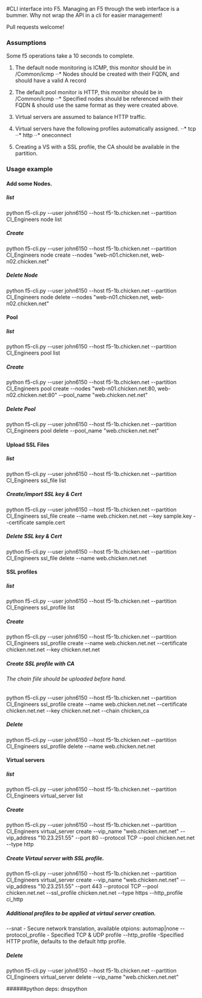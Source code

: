 #CLI interface into F5.
Managing an F5 through the web interface is a bummer. Why not wrap the API in a cli for easier management!

Pull requests welcome!

### Assumptions
Some f5 operations take a 10 seconds to complete.

1. The default node monitoring is ICMP, this monitor should be in /Common/icmp
⋅⋅* Nodes should be created with their FQDN, and should have a valid A record
2. The default pool monitor is HTTP, this monitor should be in /Common/icmp
⋅⋅* Specified nodes should be referenced with their FQDN & should use the same format as they were created above.
3. Virtual servers are assumed to balance HTTP traffic.
4. Virtual servers have the following profiles automatically assigned.
⋅⋅* tcp
⋅⋅* http
⋅⋅* oneconnect

5. Creating a VS with a SSL profile, the CA should be available in the partition.


### Usage example
#### Add some Nodes.
##### list
python f5-cli.py --user john6150 --host f5-1b.chicken.net --partition CI_Engineers node list

##### Create
python f5-cli.py --user john6150 --host f5-1b.chicken.net --partition CI_Engineers node create --nodes "web-n01.chicken.net, web-n02.chicken.net"

##### Delete Node
python f5-cli.py --user john6150 --host f5-1b.chicken.net --partition CI_Engineers node delete --nodes "web-n01.chicken.net, web-n02.chicken.net"


#### Pool
##### list
python f5-cli.py --user john6150 --host f5-1b.chicken.net --partition CI_Engineers pool list

##### Create
python f5-cli.py --user john6150 --host f5-1b.chicken.net --partition CI_Engineers pool create --nodes "web-n01.chicken.net:80, web-n02.chicken.net:80" --pool_name "web.chicken.net.net"

##### Delete Pool
python f5-cli.py --user john6150 --host f5-1b.chicken.net --partition CI_Engineers pool delete --pool_name "web.chicken.net.net"

#### Upload SSL Files
##### list
python f5-cli.py --user john6150 --host f5-1b.chicken.net --partition CI_Engineers ssl_file list

##### Create/import SSL key & Cert
python f5-cli.py --user john6150 --host f5-1b.chicken.net --partition CI_Engineers ssl_file create --name web.chicken.net.net --key sample.key --certificate sample.cert

##### Delete SSL key & Cert
python f5-cli.py --user john6150 --host f5-1b.chicken.net --partition CI_Engineers ssl_file delete --name web.chicken.net.net 



####  SSL profiles
##### list

python f5-cli.py --user john6150 --host f5-1b.chicken.net --partition CI_Engineers ssl_profile list

##### Create
python f5-cli.py --user john6150 --host f5-1b.chicken.net --partition CI_Engineers ssl_profile create --name web.chicken.net.net --certificate chicken.net.net --key chicken.net.net


##### Create SSL profile with CA
###### The chain fiile should be uploaded before hand.

python f5-cli.py --user john6150 --host f5-1b.chicken.net --partition CI_Engineers ssl_profile create --name web.chicken.net.net --certificate chicken.net.net --key chicken.net.net --chain chicken_ca

##### Delete
python f5-cli.py --user john6150 --host f5-1b.chicken.net --partition CI_Engineers ssl_profile delete --name web.chicken.net.net 

#### Virtual servers
##### list
python f5-cli.py --user john6150 --host f5-1b.chicken.net --partition CI_Engineers virtual_server list

##### Create
python f5-cli.py --user john6150 --host f5-1b.chicken.net --partition CI_Engineers virtual_server create --vip_name "web.chicken.net.net" --vip_address "10.23.251.55" --port 80 --protocol TCP --pool chicken.net.net --type http

##### Create Virtaul server with SSL profile.
python f5-cli.py --user john6150 --host f5-1b.chicken.net --partition CI_Engineers virtual_server create --vip_name "web.chicken.net.net" --vip_address "10.23.251.55" --port 443 --protocol TCP --pool chicken.net.net --ssl_profile chicken.net.net --type https --http_profile ci_http

##### Additional profiles to be applied at virtaul server creation.
--snat - Secure network translation, available otpions: automap|none
--protocol_profile - Specified TCP & UDP profile
--http_profile -Specified HTTP profile, defaults to the default http profile.

##### Delete
python f5-cli.py --user john6150 --host f5-1b.chicken.net --partition CI_Engineers virtual_server delete --vip_name "web.chicken.net.net"


######python deps:
dnspython
